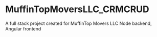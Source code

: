 # MuffinTopMoversLLC_CRMCRUD

A full stack project created for MuffinTop Movers LLC 
Node backend, Angular frontend 
